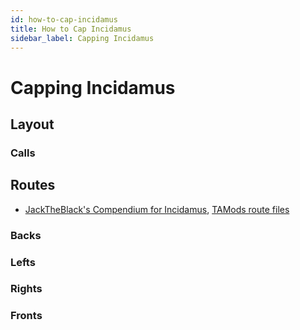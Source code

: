 ```yaml
---
id: how-to-cap-incidamus
title: How to Cap Incidamus
sidebar_label: Capping Incidamus
---
```

# Capping Incidamus
## Layout
### Calls
## Routes
- [JackTheBlack's Compendium for Incidamus](https://youtu.be/-SerjnmOvns), [TAMods route files](/routes/jacktheblacks-blues-routes.zip)
### Backs
### Lefts
### Rights
### Fronts
